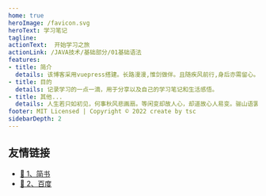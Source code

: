 ```yaml
---
home: true
heroImage: /favicon.svg
heroText: 学习笔记
tagline: 
actionText:  开始学习之旅
actionLink: /JAVA技术/基础部分/01基础语法
features:
- title: 简介
  details: 该博客采用vuepress搭建。长路漫漫,惟剑做伴。且随疾风前行,身后亦需留心。这一次,我的心不再动摇。
- title: 目的
  details: 记录学习的一点一滴，用于分享以及自己的学习笔记和生活感悟。
- title: 其他...
  details: 人生若只如初见，何事秋风悲画扇。等闲变却故人心，却道故心人易变。骊山语罢清宵半，泪雨霖铃终不怨。何如薄幸锦衣郎，比翼连枝当日愿。。
footer: MIT Licensed | Copyright © 2022 create by tsc
sidebarDepth: 2
---
```



## 友情链接
- [:tada: 1、简书](http://jianshu.com)
- [:tada: 2、百度](http://baidu.com)
